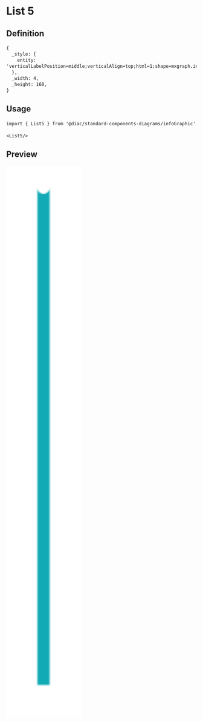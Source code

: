 # List 5

## Definition

```
{
  _style: { 
    entity: 'verticalLabelPosition=middle;verticalAlign=top;html=1;shape=mxgraph.infographic.numberedEntryVert;dy=25;strokeColor=none;fontSize=17;fontColor=#FFFFFF;align=center;labelPosition=center;spacingTop=32;fontStyle=1;whiteSpace=wrap;fillColor=#12AAB5;',
  },
  _width: 4,
  _height: 160,
}
```

## Usage

```
import { List5 } from '@diac/standard-components-diagrams/infoGraphic'

<List5/>
```

## Preview

<img src="./list-5.png" width="200"/>
